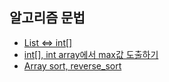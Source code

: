 ## 알고리즘 문법

- [List<Integer> <=> int[]](https://blog.naver.com/y2kdj9723/222653507880, "개발할 생각")
- [int[], int array에서 max값 도출하기](https://blog.naver.com/y2kdj9723/222653513442, "개발할 생각")
- [Array sort, reverse_sort](https://blog.naver.com/y2kdj9723/222660097668, "개발할 생각")
